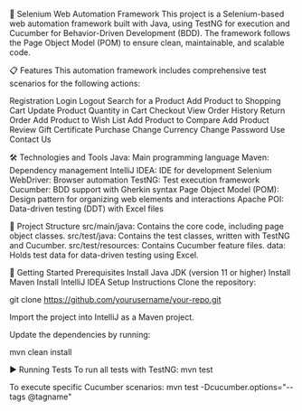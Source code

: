 🚀 Selenium Web Automation Framework
This project is a Selenium-based web automation framework built with Java, using TestNG for execution and Cucumber for Behavior-Driven Development (BDD). The framework follows the Page Object Model (POM) to ensure clean, maintainable, and scalable code.

📋 Features
This automation framework includes comprehensive test scenarios for the following actions:

Registration
Login
Logout
Search for a Product
Add Product to Shopping Cart
Update Product Quantity in Cart
Checkout
View Order History
Return Order
Add Product to Wish List
Add Product to Compare
Add Product Review
Gift Certificate Purchase
Change Currency
Change Password
Use Contact Us



🛠 Technologies and Tools
Java: Main programming language
Maven: Dependency management
IntelliJ IDEA: IDE for development
Selenium WebDriver: Browser automation
TestNG: Test execution framework
Cucumber: BDD support with Gherkin syntax
Page Object Model (POM): Design pattern for organizing web elements and interactions
Apache POI: Data-driven testing (DDT) with Excel files



📂 Project Structure
src/main/java: Contains the core code, including page object classes.
src/test/java: Contains the test classes, written with TestNG and Cucumber.
src/test/resources: Contains Cucumber feature files.
data: Holds test data for data-driven testing using Excel.



🚀 Getting Started
Prerequisites
Install Java JDK (version 11 or higher)
Install Maven
Install IntelliJ IDEA
Setup Instructions
Clone the repository:

git clone https://github.com/yourusername/your-repo.git

Import the project into IntelliJ as a Maven project.

Update the dependencies by running:

mvn clean install

▶️ Running Tests
To run all tests with TestNG:
mvn test

To execute specific Cucumber scenarios:
mvn test -Dcucumber.options="--tags @tagname"
